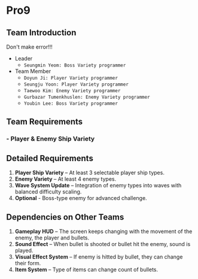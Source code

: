 # Pro9
## Team Introduction
Don't make error!!!
- Leader
    - `Seungmin Yeom: Boss Variety programmer`
- Team Member
    - `Doyun Ji: Player Variety programmer`
    - `Seungju Yoon: Player Variety programmer`
    - `Taewoo Kim: Enemy Variety programmer`
    - `Gurbazar Tumenkhuslen: Enemy Variety programmer`
    - `Youbin Lee: Boss Variety programmer`
## Team Requirements
### - Player & Enemy Ship Variety
## Detailed Requirements
1. **Player Ship Variety** – At least 3 selectable player ship types.
2. **Enemy Variety** – At least 4 enemy types.
3. **Wave System Update** – Integration of enemy types into waves with balanced difficulty scaling.
4. **Optional** - Boss-type enemy for advanced challenge.
## Dependencies on Other Teams
1. **Gameplay HUD** – The screen keeps changing with the movement of the enemy, the player and bullets.
2. **Sound Effect** – When bullet is shooted or bullet hit the enemy, sound is played.
3. **Visual Effect System** – If enemy is hitted by bullet, they can change their form.
4. **Item System** – Type of items can change count of bullets.
